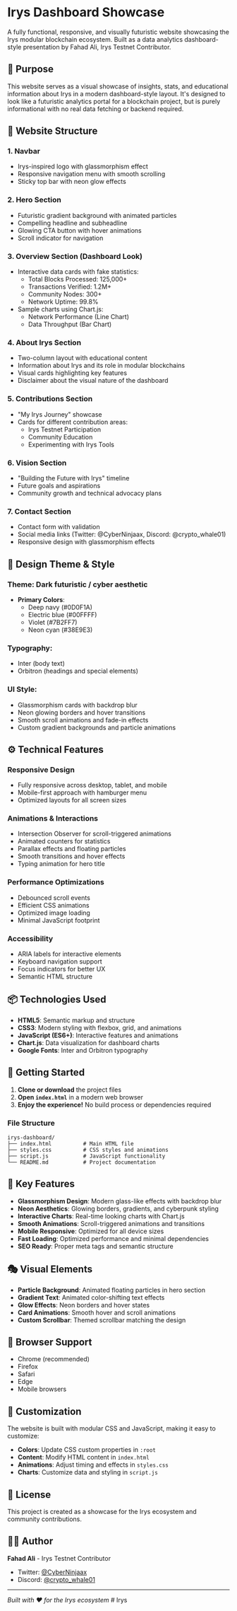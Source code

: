 # Irys Dashboard Showcase

A fully functional, responsive, and visually futuristic website showcasing the Irys modular blockchain ecosystem. Built as a data analytics dashboard-style presentation by Fahad Ali, Irys Testnet Contributor.

## 🎯 Purpose

This website serves as a visual showcase of insights, stats, and educational information about Irys in a modern dashboard-style layout. It's designed to look like a futuristic analytics portal for a blockchain project, but is purely informational with no real data fetching or backend required.

## 🧩 Website Structure

### 1. **Navbar**
- Irys-inspired logo with glassmorphism effect
- Responsive navigation menu with smooth scrolling
- Sticky top bar with neon glow effects

### 2. **Hero Section**
- Futuristic gradient background with animated particles
- Compelling headline and subheadline
- Glowing CTA button with hover animations
- Scroll indicator for navigation

### 3. **Overview Section (Dashboard Look)**
- Interactive data cards with fake statistics:
  - Total Blocks Processed: 125,000+
  - Transactions Verified: 1.2M+
  - Community Nodes: 300+
  - Network Uptime: 99.8%
- Sample charts using Chart.js:
  - Network Performance (Line Chart)
  - Data Throughput (Bar Chart)

### 4. **About Irys Section**
- Two-column layout with educational content
- Information about Irys and its role in modular blockchains
- Visual cards highlighting key features
- Disclaimer about the visual nature of the dashboard

### 5. **Contributions Section**
- "My Irys Journey" showcase
- Cards for different contribution areas:
  - Irys Testnet Participation
  - Community Education
  - Experimenting with Irys Tools

### 6. **Vision Section**
- "Building the Future with Irys" timeline
- Future goals and aspirations
- Community growth and technical advocacy plans

### 7. **Contact Section**
- Contact form with validation
- Social media links (Twitter: @CyberNinjaax, Discord: @crypto_whale01)
- Responsive design with glassmorphism effects

## 🎨 Design Theme & Style

### **Theme**: Dark futuristic / cyber aesthetic
- **Primary Colors**: 
  - Deep navy (#0D0F1A)
  - Electric blue (#00FFFF)
  - Violet (#7B2FF7)
  - Neon cyan (#38E9E3)

### **Typography**: 
- Inter (body text)
- Orbitron (headings and special elements)

### **UI Style**:
- Glassmorphism cards with backdrop blur
- Neon glowing borders and hover transitions
- Smooth scroll animations and fade-in effects
- Custom gradient backgrounds and particle animations

## ⚙️ Technical Features

### **Responsive Design**
- Fully responsive across desktop, tablet, and mobile
- Mobile-first approach with hamburger menu
- Optimized layouts for all screen sizes

### **Animations & Interactions**
- Intersection Observer for scroll-triggered animations
- Animated counters for statistics
- Parallax effects and floating particles
- Smooth transitions and hover effects
- Typing animation for hero title

### **Performance Optimizations**
- Debounced scroll events
- Efficient CSS animations
- Optimized image loading
- Minimal JavaScript footprint

### **Accessibility**
- ARIA labels for interactive elements
- Keyboard navigation support
- Focus indicators for better UX
- Semantic HTML structure

## 📦 Technologies Used

- **HTML5**: Semantic markup and structure
- **CSS3**: Modern styling with flexbox, grid, and animations
- **JavaScript (ES6+)**: Interactive features and animations
- **Chart.js**: Data visualization for dashboard charts
- **Google Fonts**: Inter and Orbitron typography

## 🚀 Getting Started

1. **Clone or download** the project files
2. **Open `index.html`** in a modern web browser
3. **Enjoy the experience!** No build process or dependencies required

### **File Structure**
```
irys-dashboard/
├── index.html          # Main HTML file
├── styles.css          # CSS styles and animations
├── script.js           # JavaScript functionality
└── README.md           # Project documentation
```

## 🌟 Key Features

- **Glassmorphism Design**: Modern glass-like effects with backdrop blur
- **Neon Aesthetics**: Glowing borders, gradients, and cyberpunk styling
- **Interactive Charts**: Real-time looking charts with Chart.js
- **Smooth Animations**: Scroll-triggered animations and transitions
- **Mobile Responsive**: Optimized for all device sizes
- **Fast Loading**: Optimized performance and minimal dependencies
- **SEO Ready**: Proper meta tags and semantic structure

## 🎭 Visual Elements

- **Particle Background**: Animated floating particles in hero section
- **Gradient Text**: Animated color-shifting text effects
- **Glow Effects**: Neon borders and hover states
- **Card Animations**: Smooth hover and scroll animations
- **Custom Scrollbar**: Themed scrollbar matching the design

## 📱 Browser Support

- Chrome (recommended)
- Firefox
- Safari
- Edge
- Mobile browsers

## 🔧 Customization

The website is built with modular CSS and JavaScript, making it easy to customize:

- **Colors**: Update CSS custom properties in `:root`
- **Content**: Modify HTML content in `index.html`
- **Animations**: Adjust timing and effects in `styles.css`
- **Charts**: Customize data and styling in `script.js`

## 📄 License

This project is created as a showcase for the Irys ecosystem and community contributions.

## 👨‍💻 Author

**Fahad Ali** - Irys Testnet Contributor
- Twitter: [@CyberNinjaax](https://twitter.com/CyberNinjaax)
- Discord: [@crypto_whale01](https://discord.com/channels/@me)

---

*Built with ❤️ for the Irys ecosystem*
#   I r y s  
 
